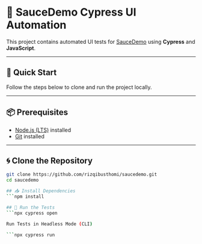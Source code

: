 # 🧪 SauceDemo Cypress UI Automation

This project contains automated UI tests for [SauceDemo](https://www.saucedemo.com) using **Cypress** and **JavaScript**.

---

## 🚀 Quick Start

Follow the steps below to clone and run the project locally.

---

## 📦 Prerequisites

- [Node.js (LTS)](https://nodejs.org) installed  
- [Git](https://git-scm.com) installed

---

## 🌀 Clone the Repository

```bash
git clone https://github.com/rizqibusthomi/saucedemo.git
cd saucedemo

## 📥 Install Dependencies
```npm install

## 🧪 Run the Tests
```npx cypress open

Run Tests in Headless Mode (CLI)

```npx cypress run

